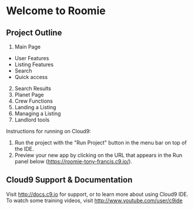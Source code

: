 
# Welcome to Roomie

## Project Outline
1. Main Page
* User Features
* Listing Features
* Search
* Quick access

2. Search Results
3. Planet Page
4. Crew Functions
5. Landing a Listing
6. Managing a Listing
7. Landlord tools 

Instructions for running on Cloud9:
1. Run the project with the "Run Project" button in the menu bar on top of the IDE.
2. Preview your new app by clicking on the URL that appears in the Run panel below (https://roomie-tony-francis.c9.io/).


## Cloud9 Support & Documentation

Visit http://docs.c9.io for support, or to learn more about using Cloud9 IDE. 
To watch some training videos, visit http://www.youtube.com/user/c9ide
